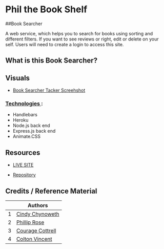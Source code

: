 # Phil the Book Shelf 

##Book Searcher

A web service, which helps you to search for books using sorting and different filters.  If you want to see reviews or right, edit or delete on your self.  Users will need to create a login to access this site.  

## What is this Book Searcher?






## Visuals

- [Book Searcher Tacker Screehshot]()

### <ins> Technologies </ins>:

- Handlebars
- Heroku
- Node.js back end
- Express.js back end
- Animate.CSS



## Resources

- [LIVE SITE]()

- [Repository]()



## Credits / Reference Material
|                                                                                               | Authors                                                  |
| -------------------------------------------------------------------------------------------------------------------------------------- | ------------------------------------------------------- |
| 1     | [Cindy Chynoweth](https://github.com/Cinderbeast)                  |
| 2     | [Phillip Rose](https://github.com/Logan2391)              |
| 3     | [Courage Cottrell](https://github.com/ccottrell52)                  |
| 4     | [Colton Vincent](https://github.com/ColtonVincent)    |
